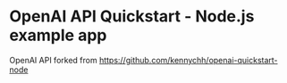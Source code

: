# OpenAI API Quickstart - Node.js example app

OpenAI API forked from https://github.com/kennychh/openai-quickstart-node
